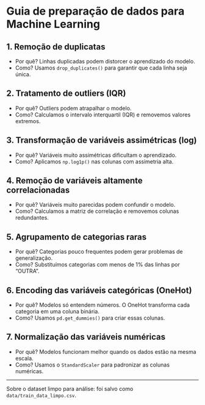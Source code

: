 # Guia de preparação de dados para Machine Learning

## 1. Remoção de duplicatas
- Por quê? Linhas duplicadas podem distorcer o aprendizado do modelo.
- Como? Usamos `drop_duplicates()` para garantir que cada linha seja única.

## 2. Tratamento de outliers (IQR)
- Por quê? Outliers podem atrapalhar o modelo.
- Como? Calculamos o intervalo interquartil (IQR) e removemos valores extremos.

## 3. Transformação de variáveis assimétricas (log)
- Por quê? Variáveis muito assimétricas dificultam o aprendizado.
- Como? Aplicamos `np.log1p()` nas colunas com assimetria alta.

## 4. Remoção de variáveis altamente correlacionadas
- Por quê? Variáveis muito parecidas podem confundir o modelo.
- Como? Calculamos a matriz de correlação e removemos colunas redundantes.

## 5. Agrupamento de categorias raras
- Por quê? Categorias pouco frequentes podem gerar problemas de generalização.
- Como? Substituímos categorias com menos de 1% das linhas por “OUTRA”.

## 6. Encoding das variáveis categóricas (OneHot)
- Por quê? Modelos só entendem números. O OneHot transforma cada categoria em uma coluna binária.
- Como? Usamos `pd.get_dummies()` para criar essas colunas.

## 7. Normalização das variáveis numéricas
- Por quê? Modelos funcionam melhor quando os dados estão na mesma escala.
- Como? Usamos o `StandardScaler` para padronizar as colunas numéricas.

---

Sobre o dataset limpo para análise: foi salvo como `data/train_data_limpo.csv`. 
